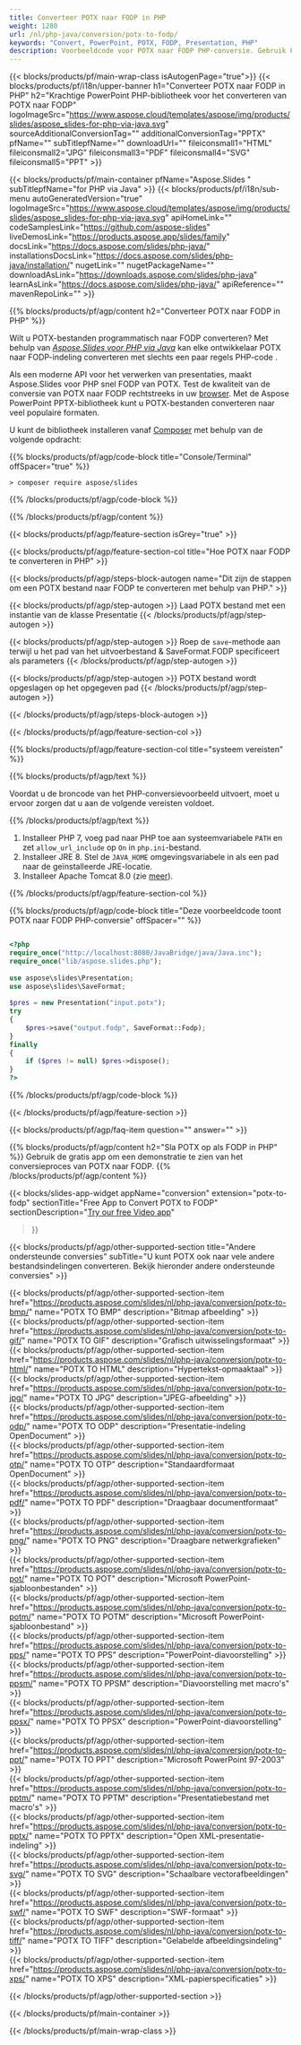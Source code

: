 ```yaml
---
title: Converteer POTX naar FODP in PHP
weight: 1280
url: /nl/php-java/conversion/potx-to-fodp/ 
keywords: "Convert, PowerPoint, POTX, FODP, Presentation, PHP"
description: Voorbeeldcode voor POTX naar FODP PHP-conversie. Gebruik PowerPoint PHP API voor batchconversie van POTX-bestanden naar FODP-bestanden.
---
```


{{< blocks/products/pf/main-wrap-class isAutogenPage="true">}}
{{< blocks/products/pf/i18n/upper-banner h1="Converteer POTX naar FODP in PHP" h2="Krachtige PowerPoint PHP-bibliotheek voor het converteren van POTX naar FODP" logoImageSrc="https://www.aspose.cloud/templates/aspose/img/products/slides/aspose_slides-for-php-via-java.svg" sourceAdditionalConversionTag="" additionalConversionTag="PPTX" pfName="" subTitlepfName="" downloadUrl="" fileiconsmall1="HTML" fileiconsmall2="JPG" fileiconsmall3="PDF" fileiconsmall4="SVG" fileiconsmall5="PPT" >}}

{{< blocks/products/pf/main-container pfName="Aspose.Slides " subTitlepfName="for PHP via Java" >}}
{{< blocks/products/pf/i18n/sub-menu autoGeneratedVersion="true" logoImageSrc="https://www.aspose.cloud/templates/aspose/img/products/slides/aspose_slides-for-php-via-java.svg" apiHomeLink="" codeSamplesLink="https://github.com/aspose-slides" liveDemosLink="https://products.aspose.app/slides/family" docsLink="https://docs.aspose.com/slides/php-java/" installationsDocsLink="https://docs.aspose.com/slides/php-java/installation/" nugetLink="" nugetPackageName="" downloadAsLink="https://downloads.aspose.com/slides/php-java" learnAsLink="https://docs.aspose.com/slides/php-java/" apiReference="" mavenRepoLink="" >}}

{{% blocks/products/pf/agp/content h2="Converteer POTX naar FODP in PHP" %}}

Wilt u POTX-bestanden programmatisch naar FODP converteren? Met behulp van [*Aspose.Slides voor PHP via Java*](https://products.aspose.com/slides/nl/php-java/) kan elke ontwikkelaar POTX naar FODP-indeling converteren met slechts een paar regels PHP-code .

Als een moderne API voor het verwerken van presentaties, maakt Aspose.Slides voor PHP snel FODP van POTX. Test de kwaliteit van de conversie van POTX naar FODP rechtstreeks in uw [browser](https://products.aspose.app/slides/conversion). Met de Aspose PowerPoint PPTX-bibliotheek kunt u POTX-bestanden converteren naar veel populaire formaten.

U kunt de bibliotheek installeren vanaf [Composer](https://packagist.org/packages/aspose/slides) met behulp van de volgende opdracht:

{{% blocks/products/pf/agp/code-block title="Console/Terminal" offSpacer="true" %}}

```console
> composer require aspose/slides 

```

{{% /blocks/products/pf/agp/code-block %}}

{{% /blocks/products/pf/agp/content %}}

{{< blocks/products/pf/agp/feature-section isGrey="true" >}}

{{< blocks/products/pf/agp/feature-section-col title="Hoe POTX naar FODP te converteren in PHP" >}}

{{< blocks/products/pf/agp/steps-block-autogen name="Dit zijn de stappen om een ​​POTX bestand naar FODP te converteren met behulp van PHP." >}}

{{< blocks/products/pf/agp/step-autogen >}}
Laad POTX bestand met een instantie van de klasse Presentatie
{{< /blocks/products/pf/agp/step-autogen >}}

{{< blocks/products/pf/agp/step-autogen >}}
Roep de `save`-methode aan terwijl u het pad van het uitvoerbestand & SaveFormat.FODP specificeert als parameters
{{< /blocks/products/pf/agp/step-autogen >}}

{{< blocks/products/pf/agp/step-autogen >}}
POTX bestand wordt opgeslagen op het opgegeven pad
{{< /blocks/products/pf/agp/step-autogen >}}

{{< /blocks/products/pf/agp/steps-block-autogen >}}

{{< /blocks/products/pf/agp/feature-section-col >}}

{{% blocks/products/pf/agp/feature-section-col title="systeem vereisten" %}}

{{% blocks/products/pf/agp/text %}}

 Voordat u de broncode van het PHP-conversievoorbeeld uitvoert, moet u ervoor zorgen dat u aan de volgende vereisten voldoet.

{{% /blocks/products/pf/agp/text %}}

1. Installeer PHP 7, voeg pad naar PHP toe aan systeemvariabele `PATH` en zet `allow_url_include` op `On` in `php.ini`-bestand.
1. Installeer JRE 8. Stel de `JAVA_HOME` omgevingsvariabele in als een pad naar de geïnstalleerde JRE-locatie.
1. Installeer Apache Tomcat 8.0 (zie [meer](https://docs.aspose.com/slides/php-java/installation/)). 

{{% /blocks/products/pf/agp/feature-section-col %}}

{{% blocks/products/pf/agp/code-block title="Deze voorbeeldcode toont POTX naar FODP PHP-conversie" offSpacer="" %}}

```php

<?php
require_once("http://localhost:8080/JavaBridge/java/Java.inc");
require_once("lib/aspose.slides.php");
 
use aspose\slides\Presentation;
use aspose\slides\SaveFormat;
 
$pres = new Presentation("input.potx");
try
{
    $pres->save("output.fodp", SaveFormat::Fodp);
}
finally
{
    if ($pres != null) $pres->dispose();
}
?>

```
{{% /blocks/products/pf/agp/code-block %}}

{{< /blocks/products/pf/agp/feature-section >}}

{{< blocks/products/pf/agp/faq-item question="" answer="" >}}
 
{{% blocks/products/pf/agp/content h2="Sla POTX op als FODP in PHP" %}}
Gebruik de gratis app om een ​​demonstratie te zien van het conversieproces van POTX naar FODP. 
{{% /blocks/products/pf/agp/content %}}

<!-- aboutfile Starts -->

{{< blocks/slides-app-widget 
appName="conversion"
extension="potx-to-fodp"
sectionTitle="Free App to Convert POTX to FODP" 
sectionDescription="[Try our free Video app](https://products.aspose.app/slides/video/)" 
>}}

<!-- aboutfile Ends -->

{{< blocks/products/pf/agp/other-supported-section title="Andere ondersteunde conversies" subTitle="U kunt POTX ook naar vele andere bestandsindelingen converteren. Bekijk hieronder andere ondersteunde conversies" >}}

{{< blocks/products/pf/agp/other-supported-section-item href="https://products.aspose.com/slides/nl/php-java/conversion/potx-to-bmp/" name="POTX TO BMP" description="Bitmap afbeelding" >}}  
{{< blocks/products/pf/agp/other-supported-section-item href="https://products.aspose.com/slides/nl/php-java/conversion/potx-to-gif/" name="POTX TO GIF" description="Grafisch uitwisselingsformaat" >}}  
{{< blocks/products/pf/agp/other-supported-section-item href="https://products.aspose.com/slides/nl/php-java/conversion/potx-to-html/" name="POTX TO HTML" description="Hypertekst-opmaaktaal" >}}  
{{< blocks/products/pf/agp/other-supported-section-item href="https://products.aspose.com/slides/nl/php-java/conversion/potx-to-jpg/" name="POTX TO JPG" description="JPEG-afbeelding" >}}  
{{< blocks/products/pf/agp/other-supported-section-item href="https://products.aspose.com/slides/nl/php-java/conversion/potx-to-odp/" name="POTX TO ODP" description="Presentatie-indeling OpenDocument" >}}  
{{< blocks/products/pf/agp/other-supported-section-item href="https://products.aspose.com/slides/nl/php-java/conversion/potx-to-otp/" name="POTX TO OTP" description="Standaardformaat OpenDocument" >}}  
{{< blocks/products/pf/agp/other-supported-section-item href="https://products.aspose.com/slides/nl/php-java/conversion/potx-to-pdf/" name="POTX TO PDF" description="Draagbaar documentformaat" >}}  
{{< blocks/products/pf/agp/other-supported-section-item href="https://products.aspose.com/slides/nl/php-java/conversion/potx-to-png/" name="POTX TO PNG" description="Draagbare netwerkgrafieken" >}}  
{{< blocks/products/pf/agp/other-supported-section-item href="https://products.aspose.com/slides/nl/php-java/conversion/potx-to-pot/" name="POTX TO POT" description="Microsoft PowerPoint-sjabloonbestanden" >}}  
{{< blocks/products/pf/agp/other-supported-section-item href="https://products.aspose.com/slides/nl/php-java/conversion/potx-to-potm/" name="POTX TO POTM" description="Microsoft PowerPoint-sjabloonbestand" >}}  
{{< blocks/products/pf/agp/other-supported-section-item href="https://products.aspose.com/slides/nl/php-java/conversion/potx-to-pps/" name="POTX TO PPS" description="PowerPoint-diavoorstelling" >}}  
{{< blocks/products/pf/agp/other-supported-section-item href="https://products.aspose.com/slides/nl/php-java/conversion/potx-to-ppsm/" name="POTX TO PPSM" description="Diavoorstelling met macro's" >}}  
{{< blocks/products/pf/agp/other-supported-section-item href="https://products.aspose.com/slides/nl/php-java/conversion/potx-to-ppsx/" name="POTX TO PPSX" description="PowerPoint-diavoorstelling" >}}  
{{< blocks/products/pf/agp/other-supported-section-item href="https://products.aspose.com/slides/nl/php-java/conversion/potx-to-ppt/" name="POTX TO PPT" description="Microsoft PowerPoint 97-2003" >}}  
{{< blocks/products/pf/agp/other-supported-section-item href="https://products.aspose.com/slides/nl/php-java/conversion/potx-to-pptm/" name="POTX TO PPTM" description="Presentatiebestand met macro's" >}}  
{{< blocks/products/pf/agp/other-supported-section-item href="https://products.aspose.com/slides/nl/php-java/conversion/potx-to-pptx/" name="POTX TO PPTX" description="Open XML-presentatie-indeling" >}}  
{{< blocks/products/pf/agp/other-supported-section-item href="https://products.aspose.com/slides/nl/php-java/conversion/potx-to-svg/" name="POTX TO SVG" description="Schaalbare vectorafbeeldingen" >}}  
{{< blocks/products/pf/agp/other-supported-section-item href="https://products.aspose.com/slides/nl/php-java/conversion/potx-to-swf/" name="POTX TO SWF" description="SWF-formaat" >}}  
{{< blocks/products/pf/agp/other-supported-section-item href="https://products.aspose.com/slides/nl/php-java/conversion/potx-to-tiff/" name="POTX TO TIFF" description="Gelabelde afbeeldingsindeling" >}}  
{{< blocks/products/pf/agp/other-supported-section-item href="https://products.aspose.com/slides/nl/php-java/conversion/potx-to-xps/" name="POTX TO XPS" description="XML-papierspecificaties" >}}  


{{< /blocks/products/pf/agp/other-supported-section >}}

{{< /blocks/products/pf/main-container >}}
    
{{< /blocks/products/pf/main-wrap-class >}}